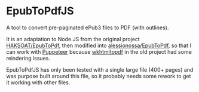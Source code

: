 # EpubToPdfJS

A tool to convert pre-paginated ePub3 files to PDF (with outlines).

It is an adaptation to Node.JS from the original project [HAKSOAT/EpubToPdf](https://github.com/alessionossa/EpubToPdf), 
then modified into [alessionossa/EpubToPdf](https://github.com/alessionossa/EpubToPdf), so that I can work with [Puppeteer](https://github.com/puppeteer/puppeteer)
because [wkhtmltopdf](https://wkhtmltopdf.org/) in the old project had some reindering issues.

EpubToPdfJS has only been tested with a single large file (400+ pages) and was purpose built around this file, 
so it probably needs some rework to get it working with other files.
